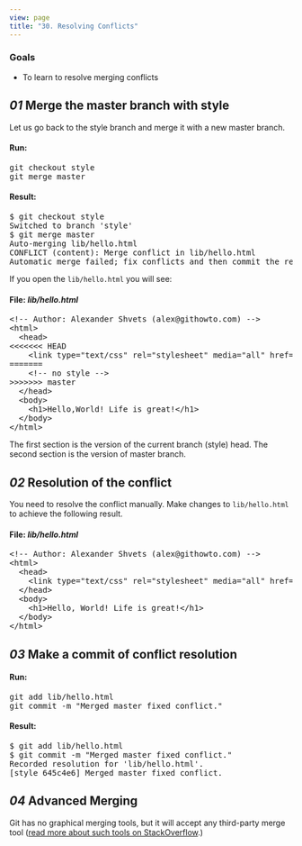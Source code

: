 ```yaml
---
view: page
title: "30. Resolving Conflicts"
---
```


<h3>Goals</h3>

<ul><li>To learn to resolve merging conflicts </li></ul>

<h2><em>01</em> Merge the master branch with style</h2>

<p>Let us go back to the style branch and merge it with a new master branch.</p>

<h4 class="h4-pre">Run:</h4>

<pre class="instructions">git checkout style
git merge master</pre>

<h4 class="h4-pre">Result:</h4>

<pre class="sample">$ git checkout style
Switched to branch 'style'
$ git merge master
Auto-merging lib/hello.html
CONFLICT (content): Merge conflict in lib/hello.html
Automatic merge failed; fix conflicts and then commit the result.</pre>

<p>If you open the <code>lib/hello.html</code> you will see:</p>

<h4 class="h4-pre">File: <em>lib/hello.html</em></h4>

<pre class="file">&lt;!-- Author: Alexander Shvets (alex@githowto.com) --&gt;
&lt;html&gt;
  &lt;head&gt;
&lt;&lt;&lt;&lt;&lt;&lt;&lt; HEAD
    &lt;link type="text/css" rel="stylesheet" media="all" href="style.css" /&gt;
=======
    &lt;!-- no style --&gt;
&gt;&gt;&gt;&gt;&gt;&gt;&gt; master
  &lt;/head&gt;
  &lt;body&gt;
    &lt;h1&gt;Hello,World! Life is great!&lt;/h1&gt;
  &lt;/body&gt;
&lt;/html&gt;
</pre>

<p>The first section is the version of the current branch (style) head. The second section is the version of master branch.</p>

<h2><em>02</em> Resolution of the conflict</h2>

<p>You need to resolve the conflict manually. Make changes to <code>lib/hello.html</code> to achieve the following result.</p>

<h4 class="h4-pre">File: <em>lib/hello.html</em></h4>

<pre class="file">&lt;!-- Author: Alexander Shvets (alex@githowto.com) --&gt;
&lt;html&gt;
  &lt;head&gt;
    &lt;link type="text/css" rel="stylesheet" media="all" href="style.css" /&gt;
  &lt;/head&gt;
  &lt;body&gt;
    &lt;h1&gt;Hello, World! Life is great!&lt;/h1&gt;
  &lt;/body&gt;
&lt;/html&gt;</pre>

<h2><em>03</em> Make a commit of conflict resolution</h2>

<h4 class="h4-pre">Run:</h4>

<pre class="instructions">git add lib/hello.html
git commit -m "Merged master fixed conflict."</pre>

<h4 class="h4-pre">Result:</h4>

<pre class="sample">$ git add lib/hello.html
$ git commit -m "Merged master fixed conflict."
Recorded resolution for 'lib/hello.html'.
[style 645c4e6] Merged master fixed conflict.</pre>

<h2><em>04</em> Advanced Merging</h2>

<p>Git has no graphical merging tools, but it will accept any third-party merge tool (<a href="http://stackoverflow.com/questions/137102/whats-the-best-visual-merge-tool-for-git">read more about such tools on StackOverflow</a>.)</p>